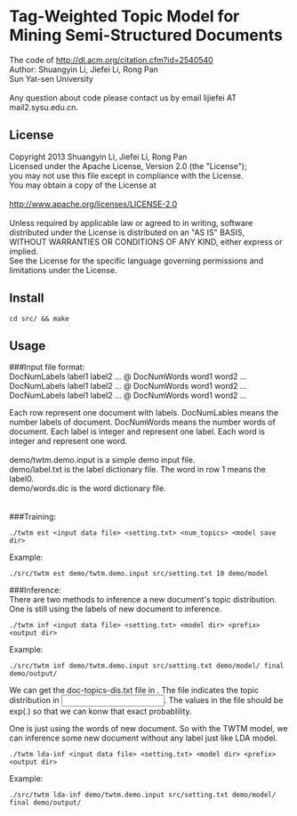 Tag-Weighted Topic Model for Mining Semi-Structured Documents
============================================================
The code of http://dl.acm.org/citation.cfm?id=2540540 <br/>
Author: Shuangyin Li, Jiefei Li, Rong Pan <br/>
Sun Yat-sen University <br/>
<br/>
Any question about code please contact us by email lijiefei AT mail2.sysu.edu.cn.<br/>


License
------------------------------------------------------------
Copyright 2013 Shuangyin Li, Jiefei Li, Rong Pan <br/>
Licensed under the Apache License, Version 2.0 (the "License"); <br/>
you may not use this file except in compliance with the License.  <br/>
You may obtain a copy of the License at <br/>
<br/>
    http://www.apache.org/licenses/LICENSE-2.0 <br/>
<br/>
Unless required by applicable law or agreed to in writing, software <br/>
distributed under the License is distributed on an "AS IS" BASIS, <br/>
WITHOUT WARRANTIES OR CONDITIONS OF ANY KIND, either express or implied. <br/>
See the License for the specific language governing permissions and <br/>
limitations under the License. <br/>

Install
-------------------------------------------------------------
```
cd src/ && make
```


Usage
-------------------------------------------------------------
###Input file format: <br/>
DocNumLabels label1 label2 ... @ DocNumWords word1 word2 ...<br/>
DocNumLabels label1 label2 ... @ DocNumWords word1 word2 ...<br/>
DocNumLabels label1 label2 ... @ DocNumWords word1 word2 ...<br/>

Each row represent one document with labels. DocNumLables means the number labels of document. DocNumWords means the number words of document. Each label is integer and represent one label. Each word is integer and represent one word.<br/>
<br/>
demo/twtm.demo.input is a simple demo input file.<br/>
demo/label.txt is the label dictionary file. The word in row 1 means the label0.<br/>
demo/words.dic is the word dictionary file.<br/>
<br/>
<br/>
###Training:<br/>
```
./twtm est <input data file> <setting.txt> <num_topics> <model save dir>
```
Example: <br/>
```
./src/twtm est demo/twtm.demo.input src/setting.txt 10 demo/model
```

###Inference:<br/>
There are two methods to inference a new document's topic distribution. <br/>
One is still using the labels of new document to inference.<br/>
```
./twtm inf <input data file> <setting.txt> <model dir> <prefix> <output dir>
```
Example:  <br/>
```
./src/twtm inf demo/twtm.demo.input src/setting.txt demo/model/ final demo/output/
```
We can get the doc-topics-dis.txt file in <output dir>. The file indicates the topic distribution in <input data file>. The values in the file should be exp(.) so that we can konw that exact probablility.

One is just using the words of new document. So with the TWTM model, we can inference some new document without any label just like LDA model. <br/>

```
./twtm lda-inf <input data file> <setting.txt> <model dir> <prefix> <output dir>
```

Example: <br/>
```
./src/twtm lda-inf demo/twtm.demo.input src/setting.txt demo/model/ final demo/output/
```


